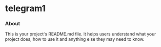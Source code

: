 telegram1
=========

### About

This is your project's README.md file. It helps users understand what your
project does, how to use it and anything else they may need to know.